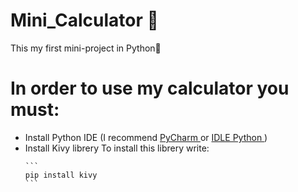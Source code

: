 # Mini_Calculator 🧮
This my first mini-project in Python🎉
# In order to use my calculator you must:
<ul>
  <li> Install Python IDE (I recommend <a href="https://www.jetbrains.com/ru-ru/pycharm/download/"> PyCharm </a> or <a href="https://www.python.org/downloads/"> IDLE Python </a>) </li>
  <li> Install Kivy librery
    To install this librery write: 
    
    ```
    pip install kivy
    ```
    
  </li>
 </ul>
